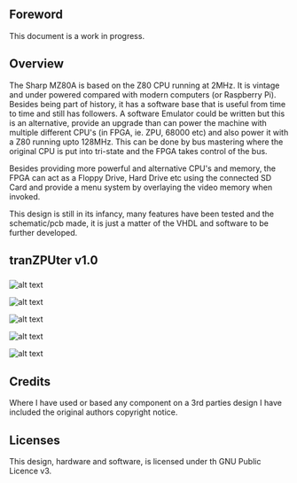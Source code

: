 ## Foreword

This document is a work in progress.



## Overview

The Sharp MZ80A is based on the Z80 CPU running at 2MHz. It is vintage and under powered compared with modern computers (or Raspberry Pi). Besides being part of history, it has a software base that is useful from time to time and still has followers. A software Emulator could be written but this is an alternative, provide an upgrade than can power the machine with multiple different CPU's (in FPGA, ie. ZPU, 68000 etc) and also power it with a Z80 running upto 128MHz. This can be done by bus mastering where the original CPU is put into tri-state and the FPGA takes control of the bus.

Besides providing more powerful and alternative CPU's and memory, the FPGA can act as a Floppy Drive, Hard Drive etc using the connected SD Card and provide a menu system by overlaying the video memory when invoked.

This design is still in its infancy, many features have been tested and the schematic/pcb made, it is just a matter of the VHDL and software to be further developed.



## tranZPUter v1.0


##### 

![alt text](https://github.com/pdsmart/MZ80A_RFS/blob/master/docs/IMG_9630.jpg)

![alt text](https://github.com/pdsmart/MZ80A_RFS/blob/master/docs/IMG_9631.jpg)

![alt text](https://github.com/pdsmart/MZ80A_RFS/blob/master/docs/IMG_9636.jpg)

![alt text](https://github.com/pdsmart/MZ80A_RFS/blob/master/docs/IMG_9637.jpg)

![alt text](https://github.com/pdsmart/MZ80A_RFS/blob/master/docs/IMG_9681.jpg)





## Credits

Where I have used or based any component on a 3rd parties design I have included the original authors copyright notice.



## Licenses

This design, hardware and software, is licensed under th GNU Public Licence v3.


